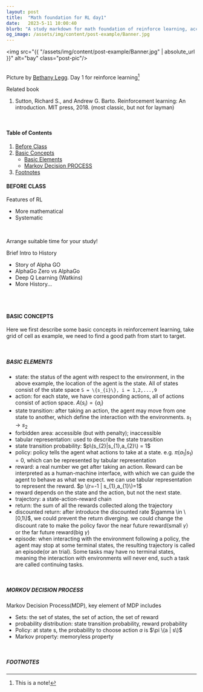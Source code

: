 ```yaml
---
layout: post
title:  "Math foundation for RL day1"
date:   2023-5-11 10:00:40
blurb: "A study markdown for math foundation of reinforce learning, according to lecture by Prof. Shiyu Zhao, Westlake University"
og_image: /assets/img/content/post-example/Banner.jpg
---
```


<img src="{{ "/assets/img/content/post-example/Banner.jpg" | absolute_url }}" alt="bay" class="post-pic"/>
<br />
<br />

Picture by [Bethany Legg](https://unsplash.com/@bkotynski).
Day 1 for reinforce learning[^1]

Related book
1. Sutton, Richard S., and Andrew G. Barto. Reinforcement learning: An introduction. MIT press, 2018. (most classic, but not for layman)

<br />


#### Table of Contents
1. [Before Class](#before-class)
2. [Basic Concepts](#basic-concepts)
    * [Basic Elements](#basic-elements)
    * [Markov Decision PROCESS](#markov-decision-process)
3. [Footnotes](#footnotes)

#### BEFORE CLASS
Features of RL
* More mathematical
* Systematic
<br />

Arrange suitable time for your study!

Brief Intro to History
* Story of Alpha GO
* AlphaGo Zero vs AlphaGo
* Deep Q Learning (Watkins)
* More History...

<br />
<br />

#### BASIC CONCEPTS
Here we first describe some basic concepts in reinforcement learning, take grid of cell as example, we need to find a good path from start to target.

<br />

##### BASIC ELEMENTS
* state: the status of the agent with respect to the environment, in the above example, the location of the agent is the state. All of states consist of the state space <span> `S = \{s_{i}\}, i = 1,2,...,9`</span>
* action: for each state, we have corresponding actions, all of actions consist of action space. $A(s_{i}) = \{a_{i}\}$
* state transition: after taking an action, the agent may move from one state to another, which define the interaction with the environments. $s_{1} \rightarrow s_{2}$
* forbidden area: accessible (but with penalty); inaccessible
* tabular representation: used to describe the state transition
* state transition probability: $p\(s_{2}|s_{1},a_{2}\) = 1$
* policy: policy tells the agent what actions to take at a state. e.g. $\pi(a_{1}|s_{1})=0$, which can be represented by tabular representation
* reward: a real number we get after taking an action. Reward can be interpreted as a human-machine interface, with which we can guide the agent to behave as what we expect. we can use tabular representation to represent the reward. $p \(r=-1 | s_{1},a_{1}\)=1$
* reward depends on the  state and the action, but not the next state.
* trajectory: a state-action-reward chain
* return: the sum of all the rewards collected along the trajectory
* discounted return: after introduce the discounted rate $\gamma \in \[0,1\)$, we could prevent the return diverging. we could change the discount rate to make the policy favor the near future reward(small $\gamma$） or the far future reward(big $\gamma$)
* episode: when interacting with the environment following a policy, the agent may stop at some terminal states, the resulting trajectory is called an episode(or an trial). Some tasks may have no terminal states, meaning the interaction with environments will never end, such a task are called continuing tasks.

<br />

##### MORKOV DECISION PROCESS
Markov Decision Process(MDP), key element of MDP includes
* Sets: the set of states, the set of action, the set of reward
* probability distribution: state transition probability, reward probability
* Policy: at state s, the probability to choose action $a$ is $\pi \(a | s\)$
* Markov property: memoryless property

<br />


##### FOOTNOTES

[^1]: This is a note!

